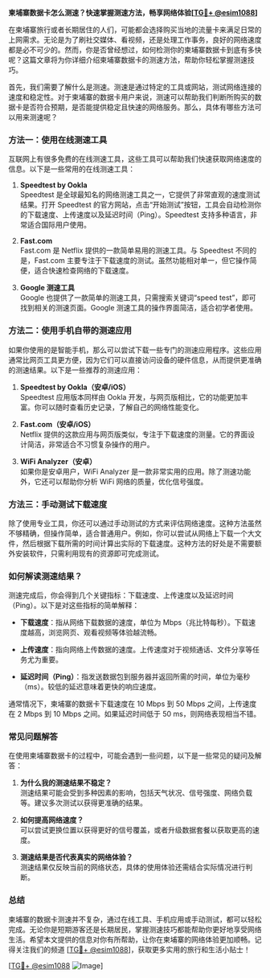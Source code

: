 **柬埔寨数据卡怎么测速？快速掌握测速方法，畅享网络体验[[TG💪+ @esim1088](https://t.me/s/esim1088)]**

在柬埔寨旅行或者长期居住的人们，可能都会选择购买当地的流量卡来满足日常的上网需求。无论是为了刷社交媒体、看视频，还是处理工作事务，良好的网络速度都是必不可少的。然而，你是否曾经想过，如何检测你的柬埔寨数据卡到底有多快呢？这篇文章将为你详细介绍柬埔寨数据卡的测速方法，帮助你轻松掌握测速技巧。

首先，我们需要了解什么是测速。测速是通过特定的工具或网站，测试网络连接的速度和稳定性。对于柬埔寨的数据卡用户来说，测速可以帮助我们判断所购买的数据卡是否符合预期，是否能提供稳定且快速的网络服务。那么，具体有哪些方法可以用来测速呢？

### 方法一：使用在线测速工具

互联网上有很多免费的在线测速工具，这些工具可以帮助我们快速获取网络速度的信息。以下是一些常用的在线测速工具：

1. **Speedtest by Ookla**  
   Speedtest 是全球最知名的网络测速工具之一，它提供了非常直观的速度测试结果。打开 Speedtest 的官方网站，点击“开始测试”按钮，工具会自动检测你的下载速度、上传速度以及延迟时间（Ping）。Speedtest 支持多种语言，非常适合国际用户使用。

2. **Fast.com**  
   Fast.com 是 Netflix 提供的一款简单易用的测速工具。与 Speedtest 不同的是，Fast.com 主要专注于下载速度的测试。虽然功能相对单一，但它操作简便，适合快速检查网络的下载速度。

3. **Google 测速工具**  
   Google 也提供了一款简单的测速工具，只需搜索关键词“speed test”，即可找到相关的测速页面。Google 测速工具的操作界面简洁，适合初学者使用。

### 方法二：使用手机自带的测速应用

如果你使用的是智能手机，那么可以尝试下载一些专门的测速应用程序。这些应用通常比网页工具更方便，因为它们可以直接访问设备的硬件信息，从而提供更准确的测速结果。以下是一些推荐的测速应用：

1. **Speedtest by Ookla（安卓/iOS）**  
   Speedtest 应用版本同样由 Ookla 开发，与网页版相比，它的功能更加丰富。你可以随时查看历史记录，了解自己的网络性能变化。

2. **Fast.com（安卓/iOS）**  
   Netflix 提供的这款应用与网页版类似，专注于下载速度的测量。它的界面设计简洁，非常适合不习惯复杂操作的用户。

3. **WiFi Analyzer（安卓）**  
   如果你是安卓用户，WiFi Analyzer 是一款非常实用的应用。除了测速功能外，它还可以帮助你分析 WiFi 网络的质量，优化信号强度。

### 方法三：手动测试下载速度

除了使用专业工具，你还可以通过手动测试的方式来评估网络速度。这种方法虽然不够精确，但操作简单，适合普通用户。例如，你可以尝试从网络上下载一个大文件，然后根据下载所需的时间计算出实际的下载速度。这种方法的好处是不需要额外安装软件，只需利用现有的资源即可完成测试。

### 如何解读测速结果？

测速完成后，你会得到几个关键指标：下载速度、上传速度以及延迟时间（Ping）。以下是对这些指标的简单解释：

- **下载速度**：指从网络下载数据的速度，单位为 Mbps（兆比特每秒）。下载速度越高，浏览网页、观看视频等体验越流畅。
  
- **上传速度**：指向网络上传数据的速度。上传速度对于视频通话、文件分享等任务尤为重要。

- **延迟时间（Ping）**：指发送数据包到服务器并返回所需的时间，单位为毫秒（ms）。较低的延迟意味着更快的响应速度。

通常情况下，柬埔寨的数据卡下载速度在 10 Mbps 到 50 Mbps 之间，上传速度在 2 Mbps 到 10 Mbps 之间。如果延迟时间低于 50 ms，则网络表现相当不错。

### 常见问题解答

在使用柬埔寨数据卡的过程中，可能会遇到一些问题，以下是一些常见的疑问及解答：

1. **为什么我的测速结果不稳定？**  
   测速结果可能会受到多种因素的影响，包括天气状况、信号强度、网络负载等。建议多次测试以获得更准确的结果。

2. **如何提高网络速度？**  
   可以尝试更换位置以获得更好的信号覆盖，或者升级数据套餐以获取更高的速度。

3. **测速结果是否代表真实的网络体验？**  
   测速结果仅反映当前的网络状态，具体的使用体验还需结合实际情况进行判断。

### 总结

柬埔寨的数据卡测速并不复杂，通过在线工具、手机应用或手动测试，都可以轻松完成。无论你是短期游客还是长期居民，掌握测速技巧都能帮助你更好地享受网络生活。希望本文提供的信息对你有所帮助，让你在柬埔寨的网络体验更加顺畅。记得关注我们的频道 [[TG💪+ @esim1088](https://t.me/s/esim1088)]，获取更多实用的旅行和生活小贴士！

[[TG💪+ @esim1088](https://t.me/s/esim1088) ![Image](https://i.postimg.cc/4NQfJmqS/Snipaste-2025-05-13-00-14-12.png)]